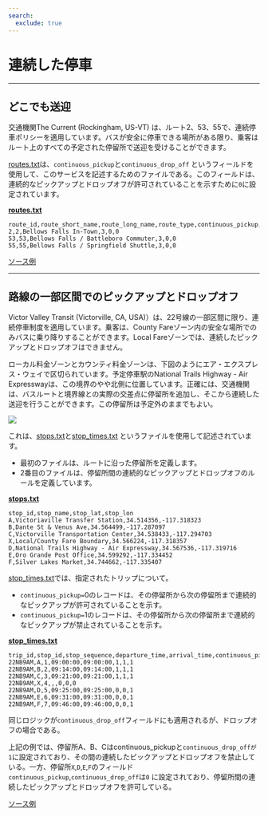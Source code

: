 ```yaml
---
search:
  exclude: true
---
```


# 連続した停車

<hr>

## どこでも送迎

交通機関The Current (Rockingham, US-VT) は、ルート2、53、55で、連続停車ポリシーを適用しています。バスが安全に停車できる場所がある限り、乗客はルート上のすべての予定された停留所で送迎を受けることができます。

[routes.txt](../../reference/#routestxt)は、`continuous_pickup`と`continuous_drop_off` というフィールドを使用して、このサービスを記述するためのファイルである。このフィールドは、連続的なピックアップとドロップオフが許可されていることを示すために`0`に設定されています。

[**routes.txt**](../../reference/#routestxt)

    route_id,route_short_name,route_long_name,route_type,continuous_pickup,continuous_drop_off
    2,2,Bellows Falls In-Town,3,0,0
    53,53,Bellows Falls / Battleboro Commuter,3,0,0
    55,55,Bellows Falls / Springfield Shuttle,3,0,0

[ソース例](https://crtransit.org/bus-schedules/)

<hr>

## 路線の一部区間でのピックアップとドロップオフ

Victor Valley Transit (Victorville, CA, USA)）は、22号線の一部区間に限り、連続停車制度を適用しています。乗客は、County Fareゾーン内の安全な場所でのみバスに乗り降りすることができます。Local Fareゾーンでは、連続したピックアップとドロップオフはできません。

ローカル料金ゾーンとカウンティ料金ゾーンは、下図のようにエア・エクスプレス・ウェイで区切られています。予定停車駅のNational Trails Highway - Air Expresswayは、この境界のやや北側に位置しています。正確には、交通機関は、バスルートと境界線との実際の交差点に停留所を追加し、そこから連続した送迎を行うことができます。この停留所は予定外のままでもよい。

![](../../assets/victor-valley-transit.svg)

これは、[stops.txt](../../reference/#stopstxt)と[stop_times.txt](../../reference/#stoptimestxt) というファイルを使用して記述されています。

- 最初のファイルは、ルートに沿った停留所を定義します。
- 2番目のファイルは、停留所間の連続的なピックアップとドロップオフのルールを定義しています。

[**stops.txt**](../../reference/#stopstxt)

    stop_id,stop_name,stop_lat,stop_lon
    A,Victoriaville Transfer Station,34.514356,-117.318323
    B,Dante St & Venus Ave,34.564499,-117.287097
    C,Victorville Transportation Center,34.538433,-117.294703
    X,Local/County Fare Boundary,34.566224,-117.318357
    D,National Trails Highway - Air Expressway,34.567536,-117.319716
    E,Oro Grande Post Office,34.599292,-117.334452
    F,Silver Lakes Market,34.744662,-117.335407

[stop_times.txt](../../reference/#stoptimestxt)では、指定されたトリップについて。

- `continuous_pickup=`0のレコードは、その停留所から次の停留所まで連続的なピックアップが許可されていることを示す。
- `continuous_pickup=`1のレコードは、その停留所から次の停留所まで連続的なピックアップが禁止されていることを示す。

[**stop_times.txt**](../../reference/#stoptimestxt)

    trip_id,stop_id,stop_sequence,departure_time,arrival_time,continuous_pickup,continuous_drop_off,timepoint
    22NB9AM,A,1,09:00:00,09:00:00,1,1,1
    22NB9AM,B,2,09:14:00,09:14:00,1,1,1
    22NB9AM,C,3,09:21:00,09:21:00,1,1,1
    22NB9AM,X,4,,,0,0,0
    22NB9AM,D,5,09:25:00,09:25:00,0,0,1
    22NB9AM,E,6,09:31:00,09:31:00,0,0,1
    22NB9AM,F,7,09:46:00,09:46:00,0,0,1

同じロジックが`continuous_drop_off`フィールドにも適用されるが、ドロップオフの場合である。

上記の例では、停留所A、B、Cはcontinuous_pickupと`continuous_drop_offが` `1`に設定されており、その間の連続したピックアップとドロップオフを禁止している。一方、停留所`X`,`D`,`E`,`F`のフィールド`continuous_pickup`,`continuous_drop_off`は`0` に設定されており、停留所間の連続したピックアップとドロップオフを許可している。

[ソース例](https://vvta.org/routes/route-22/)
